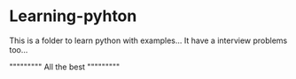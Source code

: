 # Learning-pyhton

This is a folder to learn python with examples... It have a interview problems too...

""""""""" All the best """""""""
